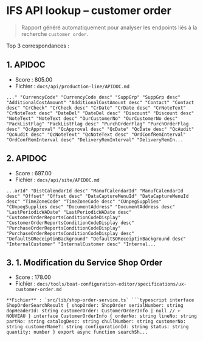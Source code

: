 # IFS API lookup – customer order

> Rapport généré automatiquement pour analyser les endpoints liés à la recherche `customer order`.

Top 3 correspondances :

## 1. APIDOC
- Score : 805.00
- Fichier : `docs/api/production-line/APIDOC.md`

```text
..." "CurrencyCode" "CurrencyCode desc" "SuppGrp" "SuppGrp desc" "AdditionalCostAmount" "AdditionalCostAmount desc" "Contact" "Contact desc" "CrCheck" "CrCheck desc" "CrDate" "CrDate desc" "CrNoteText" "CrNoteText desc" "DateDel" "DateDel desc" "Discount" "Discount desc" "NoteText" "NoteText desc" "OurCustomerNo" "OurCustomerNo desc" "PackListFlag" "PackListFlag desc" "PurchOrderFlag" "PurchOrderFlag desc" "QcApproval" "QcApproval desc" "QcDate" "QcDate desc" "QcAudit" "QcAudit desc" "QcNoteText" "QcNoteText desc" "OrdConfRemInterval" "OrdConfRemInterval desc" "DeliveryRemInterval" "DeliveryRemIn...
```

## 2. APIDOC
- Score : 697.00
- Fichier : `docs/api/site/APIDOC.md`

```text
...arId" "DistCalendarId desc" "ManufCalendarId" "ManufCalendarId desc" "Offset" "Offset desc" "DataCaptureMenuId" "DataCaptureMenuId desc" "TimeZoneCode" "TimeZoneCode desc" "CUnpegSupplies" "CUnpegSupplies desc" "DocumentAddress" "DocumentAddress desc" "LastPeriodicWADate" "LastPeriodicWADate desc" "CustomerOrderReportsConditionCodeDisplay" "CustomerOrderReportsConditionCodeDisplay desc" "PurchaseOrderReportsConditionCodeDisplay" "PurchaseOrderReportsConditionCodeDisplay desc" "DefaultSOReceiptinBackground" "DefaultSOReceiptinBackground desc" "InternalCustomer" "InternalCustomer desc" "Internal...
```

## 3. 1. Modification du Service Shop Order
- Score : 178.00
- Fichier : `docs/tools/boat-configuration-editor/specifications/ux-customer-order.md`

```text
**Fichier** : `src/lib/shop-order-service.ts` ```typescript interface ShopOrderSearchResult { shopOrder: ShopOrder serialNumber: string dopHeaderId: string customerOrder: CustomerOrderInfo | null // ← NOUVEAU } interface CustomerOrderInfo { orderNo: string lineNo: string partNo: string catalogDesc: string chullNumber: string customerNo: string customerName?: string configurationId: string status: string quantity: number } export async function searchSh...
```
